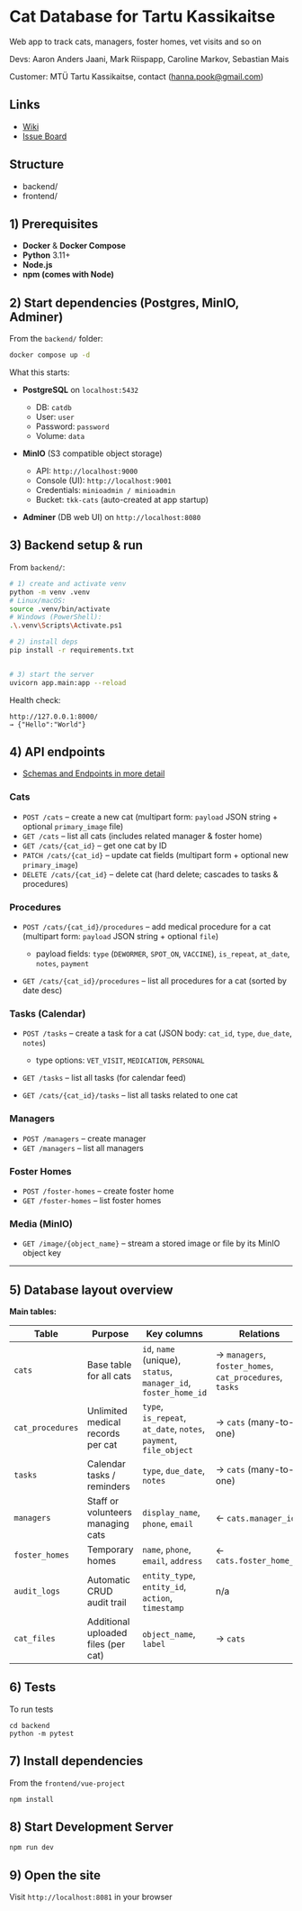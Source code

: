# Cat Database for Tartu Kassikaitse

Web app to track cats, managers, foster homes, vet visits and so on

Devs: Aaron Anders Jaani, Mark Riispapp, Caroline Markov, Sebastian Mais

Customer: MTÜ Tartu Kassikaitse, contact (hanna.pook@gmail.com)

## Links
- [Wiki](https://gitlab.cs.ut.ee/aajaani/catdb/-/wikis/home)
- [Issue Board](https://gitlab.cs.ut.ee/aajaani/catdb/-/boards)


## Structure
- backend/  
- frontend/ 


## 1) Prerequisites

* **Docker** & **Docker Compose**
* **Python** 3.11+ 
* **Node.js** 
* **npm (comes with Node)** 


## 2) Start dependencies (Postgres, MinIO, Adminer)

From the `backend/` folder:

```bash
docker compose up -d
```

What this starts:

* **PostgreSQL** on `localhost:5432`

  * DB: `catdb`
  * User: `user`
  * Password: `password`
  * Volume: `data`
* **MinIO** (S3 compatible object storage)

  * API: `http://localhost:9000`
  * Console (UI): `http://localhost:9001`
  * Credentials: `minioadmin / minioadmin`
  * Bucket: `tkk-cats` (auto-created at app startup)
* **Adminer** (DB web UI) on `http://localhost:8080`


## 3) Backend setup & run

From `backend/`:

```bash
# 1) create and activate venv
python -m venv .venv
# Linux/macOS:
source .venv/bin/activate
# Windows (PowerShell):
.\.venv\Scripts\Activate.ps1

# 2) install deps
pip install -r requirements.txt


# 3) start the server
uvicorn app.main:app --reload
```


Health check:

```
http://127.0.0.1:8000/
→ {"Hello":"World"}
```






## 4) API endpoints 
- [Schemas and Endpoints in more detail](https://gitlab.cs.ut.ee/aajaani/catdb/-/wikis/Schemas&Endpoints)

### Cats

* `POST /cats` – create a new cat (multipart form: `payload` JSON string + optional `primary_image` file)
* `GET /cats` – list all cats (includes related manager & foster home)
* `GET /cats/{cat_id}` – get one cat by ID
* `PATCH /cats/{cat_id}` – update cat fields (multipart form + optional new `primary_image`)
* `DELETE /cats/{cat_id}` – delete cat (hard delete; cascades to tasks & procedures)

### Procedures

* `POST /cats/{cat_id}/procedures` – add medical procedure for a cat (multipart form: `payload` JSON string + optional `file`)

  * payload fields: `type` (`DEWORMER`, `SPOT_ON`, `VACCINE`), `is_repeat`, `at_date`, `notes`, `payment`
* `GET /cats/{cat_id}/procedures` – list all procedures for a cat (sorted by date desc)

###  Tasks (Calendar)

* `POST /tasks` – create a task for a cat (JSON body: `cat_id`, `type`, `due_date`, `notes`)

  * type options: `VET_VISIT`, `MEDICATION`, `PERSONAL`
* `GET /tasks` – list all tasks (for calendar feed)
* `GET /cats/{cat_id}/tasks` – list all tasks related to one cat

### Managers

* `POST /managers` – create manager
* `GET /managers` – list all managers

### Foster Homes

* `POST /foster-homes` – create foster home
* `GET /foster-homes` – list foster homes

### Media (MinIO)

* `GET /image/{object_name}` – stream a stored image or file by its MinIO object key

---

## 5) Database layout overview

**Main tables:**

| Table            | Purpose                             | Key columns                                                       | Relations                                               |
| ---------------- | ----------------------------------- | ----------------------------------------------------------------- | ------------------------------------------------------- |
| `cats`           | Base table for all cats             | `id`, `name` (unique), `status`, `manager_id`, `foster_home_id`   | → `managers`, `foster_homes`, `cat_procedures`, `tasks` |
| `cat_procedures` | Unlimited medical records per cat   | `type`, `is_repeat`, `at_date`, `notes`, `payment`, `file_object` | → `cats` (many-to-one)                                  |
| `tasks`          | Calendar tasks / reminders          | `type`, `due_date`, `notes`                                       | → `cats` (many-to-one)                                  |
| `managers`       | Staff or volunteers managing cats   | `display_name`, `phone`, `email`                                  | ← `cats.manager_id`                                     |
| `foster_homes`   | Temporary homes                     | `name`, `phone`, `email`, `address`                               | ← `cats.foster_home_id`                                 |
| `audit_logs`     | Automatic CRUD audit trail          | `entity_type`, `entity_id`, `action`, `timestamp`                 | n/a                                                     |
| `cat_files`      | Additional uploaded files (per cat) | `object_name`, `label`                                            | → `cats`                                                |




## 6) Tests

To run tests 
``` 
cd backend
python -m pytest

```
## 7) Install dependencies

From the `frontend/vue-project`

```
npm install
```

## 8) Start Development Server

```
npm run dev
```

## 9) Open the site

Visit ``http://localhost:8081`` in your browser

